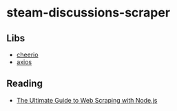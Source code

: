 # steam-discussions-scraper

## Libs

- [cheerio](https://github.com/cheeriojs/cheerio)
- [axios](https://github.com/axios/axios)

## Reading

- [The Ultimate Guide to Web Scraping with Node.js](https://medium.freecodecamp.org/the-ultimate-guide-to-web-scraping-with-node-js-daa2027dcd3)
